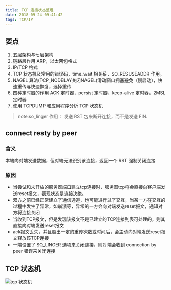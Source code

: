 ```yaml
---
title: TCP 连接状态整理
date: 2018-09-24 09:41:42
tags: TCP/IP
---
```


## 要点
1. 五层架构与七层架构
2. 链路层作用 ARP，以太网包格式
3. IP/TCP 格式
4. TCP 状态机及常用的错误码，time_wait 相关系，SO_RESUSEADDR 作用。
5. NAGEL 算法(TCP_NODELAY关闭NAGEL)滑动窗口拥塞避免（慢启动），快速重传与快速恢复，选择重传
6. 四种定时器的作用 ACK 定时器，persist 定时器，keep-alive 定时器，2MSL 定时器
7. 使用 TCPDUMP 和应用程序分析 TCP 状态机

> note:so_linger 作用： 发送 RST 包来断开连接，而不是发送 FIN.

## connect resty by peer
### 含义
本端向对端发送数据，但对端无法识别该连接，返回一个 RST 强制关闭连接

<!-- more -->

### 原因
* 当尝试和未开放的服务器端口建立tcp连接时，服务器tcp将会直接向客户端发送reset报文，表现状态是连接决绝。
* 双方之前已经正常建立了通信通道，也可能进行过了交互，当某一方在交互的过程中发生了异常，如崩溃等，异常的一方会向对端发送reset报文，通知对方将连接关闭
* 当收到TCP报文，但是发现该报文不是已建立的TCP连接列表可处理的，则其直接向对端发送reset报文
* ack报文丢失，并且超出一定的重传次数或时间后，会主动向对端发送reset报文释放该TCP连接
* 一端设置了 SO_LINGER 选项来关闭连接，则对端会收到 connection by peer 错误来关闭连接

## TCP 状态机
![tcp 状态机](http://onepiece.nos-eastchina1.126.net/images/tcp-status.jpeg)
